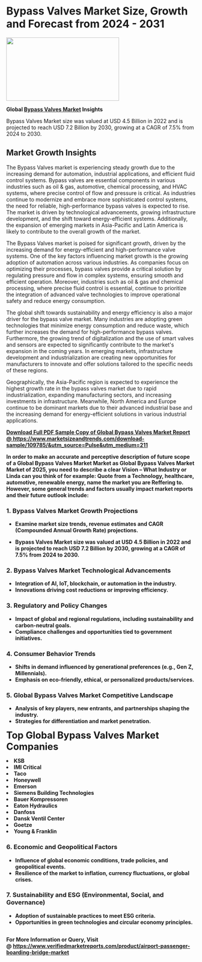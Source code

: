 <H1>Bypass Valves Market Size, Growth and Forecast from 2024 - 2031</H1><img class="aligncenter size-medium wp-image-584254" src="https://thirdeyenews.in/wp-content/uploads/2024/09/Global-Market-Research-300x168.jpeg" alt="" width="300" height="168" /><p><strong>Global&nbsp;<a href="https://www.marketsizeandtrends.com/download-sample/109785/&amp;utm_source=Pulse&amp;utm_medium=211">Bypass Valves Market</a> Insights</strong></p><p>Bypass Valves Market size was valued at USD 4.5 Billion in 2022 and is projected to reach USD 7.2 Billion by 2030, growing at a CAGR of 7.5% from 2024 to 2030.</p><p><h2>Market Growth Insights</h2> <p>The Bypass Valves market is experiencing steady growth due to the increasing demand for automation, industrial applications, and efficient fluid control systems. Bypass valves are essential components in various industries such as oil & gas, automotive, chemical processing, and HVAC systems, where precise control of flow and pressure is critical. As industries continue to modernize and embrace more sophisticated control systems, the need for reliable, high-performance bypass valves is expected to rise. The market is driven by technological advancements, growing infrastructure development, and the shift toward energy-efficient systems. Additionally, the expansion of emerging markets in Asia-Pacific and Latin America is likely to contribute to the overall growth of the market.</p> <p><strong><a href="#"></a></strong></p> <p>The Bypass Valves market is poised for significant growth, driven by the increasing demand for energy-efficient and high-performance valve systems. One of the key factors influencing market growth is the growing adoption of automation across various industries. As companies focus on optimizing their processes, bypass valves provide a critical solution by regulating pressure and flow in complex systems, ensuring smooth and efficient operation. Moreover, industries such as oil & gas and chemical processing, where precise fluid control is essential, continue to prioritize the integration of advanced valve technologies to improve operational safety and reduce energy consumption.</p> <p>The global shift towards sustainability and energy efficiency is also a major driver for the bypass valve market. Many industries are adopting green technologies that minimize energy consumption and reduce waste, which further increases the demand for high-performance bypass valves. Furthermore, the growing trend of digitalization and the use of smart valves and sensors are expected to significantly contribute to the market's expansion in the coming years. In emerging markets, infrastructure development and industrialization are creating new opportunities for manufacturers to innovate and offer solutions tailored to the specific needs of these regions.</p> <p>Geographically, the Asia-Pacific region is expected to experience the highest growth rate in the bypass valves market due to rapid industrialization, expanding manufacturing sectors, and increasing investments in infrastructure. Meanwhile, North America and Europe continue to be dominant markets due to their advanced industrial base and the increasing demand for energy-efficient solutions in various industrial applications.</p> <p><strong><a href="#"></p><p><span class=""><strong>Download Full PDF Sample Copy of Global Bypass Valves Market Report</strong> @ <a href="https://www.marketsizeandtrends.com/download-sample/109785/&amp;utm_source=Pulse&amp;utm_medium=211" target="_blank">https://www.marketsizeandtrends.com/download-sample/109785/&amp;utm_source=Pulse&amp;utm_medium=211</a></span></p><p>In order to make an accurate and perceptive description of future scope of a Global&nbsp;Bypass Valves Market Market as Global&nbsp;Bypass Valves Market Market of 2025, you need to describe a clear Vision &ndash; What Industry or Linda can you think of for example: Quote from a Technology, healthcare, automotive, renewable energy, name the market you are Reffering to. However, some general trends and factors usually impact market reports and their future outlook include:</p><h3>1.&nbsp;<strong>Bypass Valves Market Growth Projections</strong></h3><ul><li>Examine market size trends, revenue estimates and CAGR (Compounded Annual Growth Rate) projections.</li><li><p>Bypass Valves Market size was valued at USD 4.5 Billion in 2022 and is projected to reach USD 7.2 Billion by 2030, growing at a CAGR of 7.5% from 2024 to 2030.</p></li></ul><h3>2.&nbsp;<strong>Bypass Valves Market Technological Advancements</strong></h3><ul><li>Integration of AI, IoT, blockchain, or automation in the industry.</li><li>Innovations driving cost reductions or improving efficiency.</li></ul><h3>3.&nbsp;<strong>Regulatory and Policy Changes</strong></h3><ul><li>Impact of global and regional regulations, including sustainability and carbon-neutral goals.</li><li>Compliance challenges and opportunities tied to government initiatives.</li></ul><h3>4.&nbsp;<strong>Consumer Behavior Trends</strong></h3><ul><li>Shifts in demand influenced by generational preferences (e.g., Gen Z, Millennials).</li><li>Emphasis on eco-friendly, ethical, or personalized products/services.</li></ul><h3>5.&nbsp;<strong>Global Bypass Valves Market Competitive Landscape</strong></h3><ul><li>Analysis of key players, new entrants, and partnerships shaping the industry.</li><li>Strategies for differentiation and market penetration.</li></ul><p data-pm-slice="1 1 []"><span style="color: inherit; font-family: inherit; font-size: 25px;">Top Global Bypass Valves Market Companies</span></p><div class="" data-test-id=""><p><li>KSB</li><li> IMI Critical</li><li> Taco</li><li> Honeywell</li><li> Emerson</li><li> Siemens Building Technologies</li><li> Bauer Kompressoren</li><li> Eaton Hydraulics</li><li> Danfoss</li><li> Dansk Ventil Center</li><li> Goetze</li><li> Young & Franklin</li></p></div><h3>6.&nbsp;<strong>Economic and Geopolitical Factors</strong></h3><ul><li>Influence of global economic conditions, trade policies, and geopolitical events.</li><li>Resilience of the market to inflation, currency fluctuations, or global crises.</li></ul><h3>7.&nbsp;<strong>Sustainability and ESG (Environmental, Social, and Governance)</strong></h3><ul><li>Adoption of sustainable practices to meet ESG criteria.</li><li>Opportunities in green technologies and circular economy principles.</li></ul><h2><strong style="font-size: 14px;">For More Information or Query, Visit @&nbsp;</strong><a style="background-color: #ffffff; font-size: 14px;" href="https://www.marketsizeandtrends.com/report/bypass-valves-market/" target="_blank">https://www.verifiedmarketreports.com/product/airport-passenger-boarding-bridge-market</a></h2>
